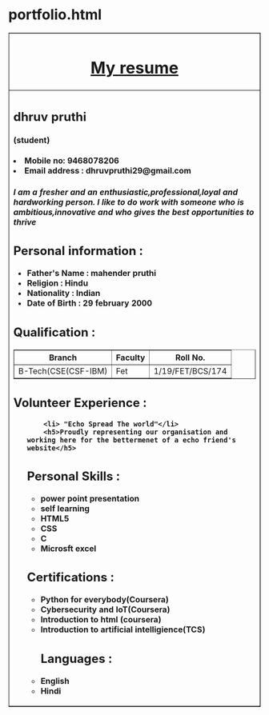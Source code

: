 # portfolio.html
<!DOCTYPE html>
<html>
<head>
    <link rel="stylesheet" type="text/css" 
        href="resume.css">
<title>
My Resume
</title>
</head>
<body>
<table border = "1" align = "center" width = "60%">
<tr>
<th>
    <h1><u>My resume</u></h1>
</th>
</tr>
<tr>
<th align = "left">
<h2>
    dhruv pruthi
    <h4>(student)</h4>
</h2>
  
<li>Mobile no: 9468078206</li>
<li>Email address : dhruvpruthi29@gmail.com</li>
    <h5><p>I am a fresher and an enthusiastic,professional,loyal and hardworking person. I like to do work with someone who is ambitious,innovative and who gives the best opportunities to thrive</p></h5>
<h2> Personal information :</h2>
<ul>
<li> Father's Name : mahender pruthi</li>
<li> Religion : Hindu </li>
<li> Nationality : Indian </li>
<li> Date of Birth : 29 february 2000</li>
</ul>
<h2> Qualification : </h2>
<table border = "1"><tr><th>Branch</th><th>
Faculty
</th>
<th>Roll No.</th>
<tr>
<td>B-Tech(CSE(CSF-IBM)</td>
<td>Fet</td>
<td> 1/19/FET/BCS/174</td>
</tr>
</table>
    <h2>Volunteer Experience :</h2>
    <ul>
        
        <li> "Echo Spread The world"</li>
        <h5>Proudly representing our organisation and working here for the bettermenet of a echo friend's website</h5>
<h2>Personal Skills :</h2>
<ul>
<li> power point presentation </li>
<li> self learning </li>
<li> HTML5 </li>
<li> CSS </li>
<li> C</li>
<li> Microsft excel </li>
</ul>    
    <h2>Certifications :</h2>
        <ul>
            <li> Python for everybody(Coursera)</li>
            <li> Cybersecurity and IoT(Coursera)</li>
            <li> Introduction to html (coursera)</li>
            <li> Introduction to artificial intelligience(TCS)</li>
 <h2> Languages :</h2
    <ul>
<li> English </li>
<li> Hindi </li>
    </ul></ul></th></tr>
</table>
</body>
    </html>
